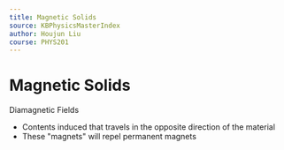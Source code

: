 ```yaml
---
title: Magnetic Solids
source: KBPhysicsMasterIndex
author: Houjun Liu
course: PHYS201
---
```


# Magnetic Solids
Diamagnetic Fields

- Contents induced that travels in the opposite direction of the material
- These "magnets" will repel permanent magnets 

